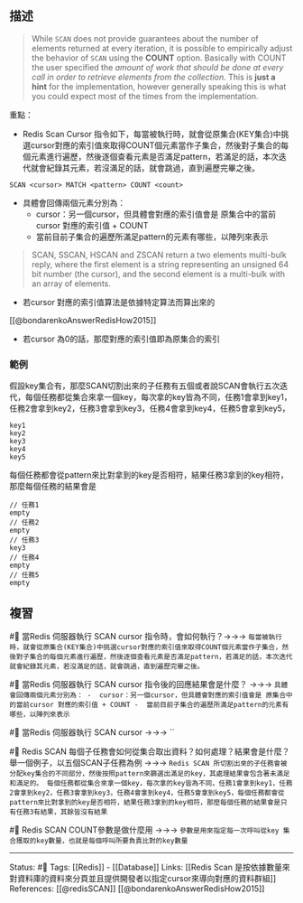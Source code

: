 




## 描述

> While `SCAN` does not provide guarantees about the number of elements returned at every iteration, it is possible to empirically adjust the behavior of `SCAN` using the **COUNT** option. Basically with COUNT the user specified the _amount of work that should be done at every call in order to retrieve elements from the collection_. This is **just a hint** for the implementation, however generally speaking this is what you could expect most of the times from the implementation.

重點：
- Redis Scan Cursor 指令如下，每當被執行時，就會從原集合(KEY集合)中挑選cursor對應的索引值來取得COUNT個元素當作子集合，然後對子集合的每個元素進行遍歷，然後逐個查看元素是否滿足pattern，若滿足的話，本次迭代就會紀錄其元素，若沒滿足的話，就會跳過，直到遍歷完畢之後。

```
SCAN <cursor> MATCH <pattern> COUNT <count>
```

- 具體會回傳兩個元素分別為：
	-  cursor：另一個cursor，但具體會對應的索引值會是 原集合中的當前cursor 對應的索引值 + COUNT
	-  當前目前子集合的遍歷所滿足pattern的元素有哪些，以陣列來表示

> SCAN, SSCAN, HSCAN and ZSCAN return a two elements multi-bulk reply, where the first element is a string representing an unsigned 64 bit number (the cursor), and the second element is a multi-bulk with an array of elements.

- 若cursor 對應的索引值算法是依據特定算法而算出來的

[[@bondarenkoAnswerRedisHow2015]] 
- 若cursor 為0的話，那麼對應的索引值即為原集合的索引
### 範例
假設key集合有，那麼SCAN切割出來的子任務有五個或者說SCAN會執行五次迭代，每個任務都從集合來拿一個key，每次拿的key皆為不同，任務1會拿到key1，任務2會拿到key2，任務3會拿到key3，任務4會拿到key4，任務5會拿到key5，
```
key1
key2
key3
key4
key5
```

每個任務都會從pattern來比對拿到的key是否相符，結果任務3拿到的key相符，那麼每個任務的結果會是
```
// 任務1
empty
// 任務2
empty
// 任務3
key3
// 任務4
empty
// 任務5
empty
```


## 複習

#🧠  當Redis 伺服器執行 SCAN cursor 指令時，會如何執行？->->-> `每當被執行時，就會從原集合(KEY集合)中挑選cursor對應的索引值來取得COUNT個元素當作子集合，然後對子集合的每個元素進行遍歷，然後逐個查看元素是否滿足pattern，若滿足的話，本次迭代就會紀錄其元素，若沒滿足的話，就會跳過，直到遍歷完畢之後。`

#🧠 當Redis 伺服器執行 SCAN cursor 指令後的回應結果會是什麼？ ->->-> `具體會回傳兩個元素分別為： -  cursor：另一個cursor，但具體會對應的索引值會是 原集合中的當前cursor 對應的索引值 + COUNT -  當前目前子集合的遍歷所滿足pattern的元素有哪些，以陣列來表示`

#🧠 當Redis 伺服器執行 SCAN cursor ->->-> ``



#🧠 Redis SCAN 每個子任務會如何從集合取出資料？如何處理？結果會是什麼？舉一個例子，以五個SCAN子任務為例 ->->-> `Redis SCAN 所切割出來的子任務會被分配key集合的不同部分，然後按照pattern來篩選出滿足的key，其處理結果會包含著未滿足和滿足的。 每個任務都從集合來拿一個key，每次拿的key皆為不同，任務1會拿到key1，任務2會拿到key2，任務3會拿到key3，任務4會拿到key4，任務5會拿到key5，每個任務都會從pattern來比對拿到的key是否相符，結果任務3拿到的key相符，那麼每個任務的結果會是只有任務3有結果，其餘皆沒有結果`
<!--SR:!2022-07-20,26,250-->

#🧠  Redis SCAN COUNT參數是做什麼用 ->->-> `參數是用來指定每一次呼叫從key 集合獲取的key數量，也就是每個呼叫所要負責比對的key數量`
<!--SR:!2022-07-22,28,250-->

---
Status: #🌱 
Tags:
[[Redis]] - [[Database]]
Links:
[[Redis Scan 是按依據數量來對資料庫的資料來分頁並且提供開發者以指定cursor來導向對應的資料群組]]
References:
[[@redisSCAN]]
[[@bondarenkoAnswerRedisHow2015]]